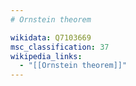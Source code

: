 ```yaml
---
# Ornstein theorem

wikidata: Q7103669
msc_classification: 37
wikipedia_links:
  - "[[Ornstein theorem]]"
---
```


